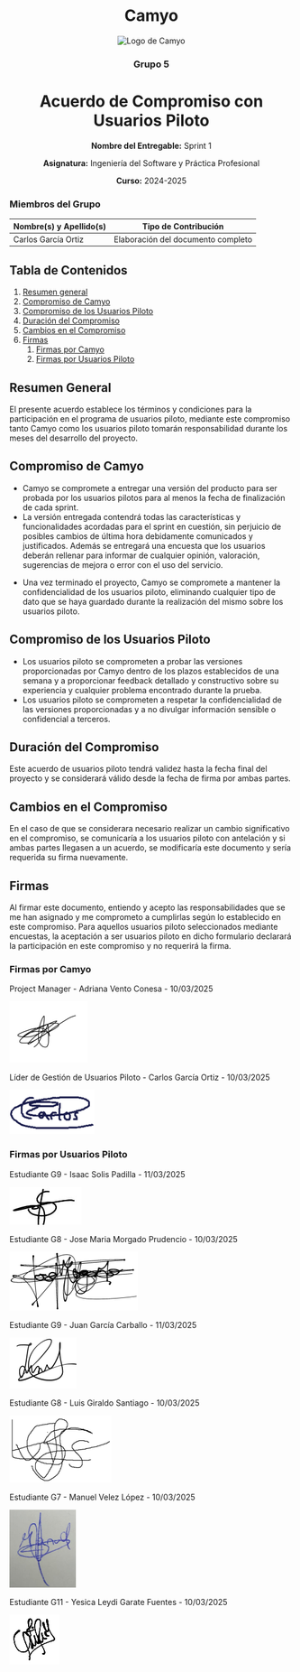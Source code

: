 <h1 align="center">
  Camyo
</h1>

<p align="center">
  <img src="https://i.imgur.com/C72nY4p.png" alt="Logo de Camyo" width="150">
</p>

<h3 align="center">
  <strong>Grupo 5</strong>
</h3>

<h1 align="center">
  <strong>Acuerdo de Compromiso con Usuarios Piloto</strong>
</h1>

<p align="center">
  <strong>Nombre del Entregable:</strong> Sprint 1 
</p>
<p align="center">
  <strong>Asignatura:</strong> Ingeniería del Software y Práctica Profesional  
</p>
<p align="center">
  <strong>Curso:</strong> 2024-2025  
</p>

### Miembros del Grupo

| Nombre(s) y Apellido(s) | Tipo de Contribución               |
| ----------------------- | ----------------------------------- |
| Carlos García Ortiz    | Elaboración del documento completo |

## Tabla de Contenidos

1. [Resumen general](#Resumen-General)
2. [Compromiso de Camyo](#Compromiso-de-Camyo)
3. [Compromiso de los Usuarios Piloto](#Compromiso-de-los-Usuarios-Piloto)
4. [Duración del Compromiso](#Duración-del-Compromiso)
5. [Cambios en el Compromiso](#Cambios-en-el-Compromiso)
6. [Firmas](#Firmas)
   1. [Firmas por Camyo](#Firmas-por-Camyo)
   2. [Firmas por Usuarios Piloto](#Firmas-por-Usuarios-Piloto)

## **Resumen General**

El presente acuerdo establece los términos y condiciones para la participación en el programa de usuarios piloto, mediante este compromiso tanto Camyo como los usuarios piloto tomarán responsabilidad durante los meses del desarrollo del proyecto.

## Compromiso de Camyo

- Camyo se compromete a entregar una versión del producto para ser probada por los usuarios pilotos para al menos la fecha de finalización de cada sprint.
- La versión entregada contendrá todas las características y funcionalidades acordadas para el sprint en cuestión, sin perjuicio de posibles cambios de última hora debidamente comunicados y justificados. Además se entregará una encuesta que los usuarios deberán rellenar para informar de cualquier opinión, valoración, sugerencias de mejora o error con el uso del servicio.

* Una vez terminado el proyecto, Camyo se compromete a mantener la confidencialidad de los usuarios piloto, eliminando cualquier tipo de dato que se haya guardado durante la realización del mismo sobre los usuarios piloto.

## Compromiso de los Usuarios Piloto

* Los usuarios piloto se comprometen a probar las versiones proporcionadas por Camyo dentro de los plazos establecidos de una semana y a proporcionar feedback detallado y constructivo sobre su experiencia y cualquier problema encontrado durante la prueba.
* Los usuarios piloto se comprometen a respetar la confidencialidad de las versiones proporcionadas y a no divulgar información sensible o confidencial a terceros.

## Duración del Compromiso

Este acuerdo de usuarios piloto tendrá validez hasta la fecha final del proyecto y se considerará válido desde la fecha de firma por ambas partes.

## Cambios en el Compromiso

En el caso de que se considerara necesario realizar un cambio significativo en el compromiso, se comunicaría a los usuarios piloto con antelación y si ambas partes llegasen a un acuerdo, se modificaría este documento y sería requerida su firma nuevamente.

## Firmas

Al firmar este documento, entiendo y acepto las responsabilidades que se me han asignado y me comprometo a cumplirlas según lo establecido en este compromiso. Para aquellos usuarios piloto seleccionados mediante encuestas, la aceptación a ser usuarios piloto en dicho formulario declarará la participación en este compromiso y no requerirá la firma.

### Firmas por Camyo

Project Manager - Adriana Vento Conesa - 10/03/2025

![1741631082765](images/firmaAVC.png)

Líder de Gestión de Usuarios Piloto - Carlos García Ortiz - 10/03/2025

![](images/firmaCGO.png "firmaCGO")

### Firmas por Usuarios Piloto

Estudiante G9 - Isaac Solis Padilla - 11/03/2025

![](images/firmaISP.png "firmaISP")

Estudiante G8 - Jose Maria Morgado Prudencio - 10/03/2025

![](images/firmaJMP.png "firmaJMP")

Estudiante G9 - Juan García Carballo - 11/03/2025

![](images/firmaJGC.png "firmaJGC")

Estudiante G8 - Luis Giraldo Santiago - 10/03/2025

![](images/firmaLGS.png "firmaLGS")

Estudiante G7 - Manuel Velez López - 10/03/2025

![](images/firmaMVL.png "firmaMVL")

Estudiante G11 - Yesica Leydi Garate Fuentes - 10/03/2025

![](images/firmaYGF.png "firmaYGF")
